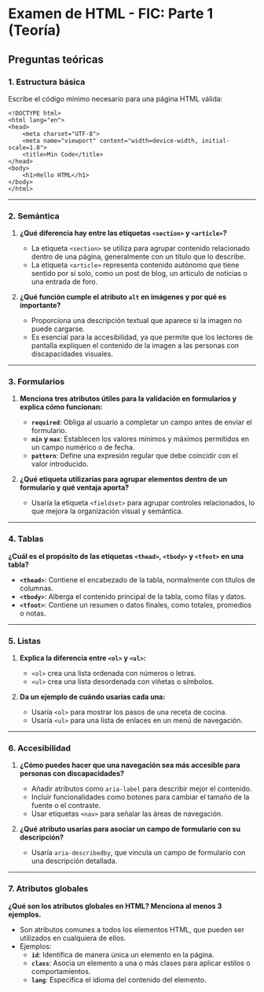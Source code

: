 # Examen de HTML - FIC: Parte 1 (Teoría)

## Preguntas teóricas

### 1. **Estructura básica**
Escribe el código mínimo necesario para una página HTML válida:

```
<!DOCTYPE html>
<html lang="en">
<head>
    <meta charset="UTF-8">
    <meta name="viewport" content="width=device-width, initial-scale=1.0">
    <title>Min Code</title>
</head>
<body>
    <h1>Hello HTML</h1>
</body>
</html>
```

---

### 2. **Semántica**

1. **¿Qué diferencia hay entre las etiquetas `<section>` y `<article>`?**  
   - La etiqueta `<section>` se utiliza para agrupar contenido relacionado dentro de una página, generalmente con un título que lo describe.  
   - La etiqueta `<article>` representa contenido autónomo que tiene sentido por sí solo, como un post de blog, un artículo de noticias o una entrada de foro.

2. **¿Qué función cumple el atributo `alt` en imágenes y por qué es importante?**  
   - Proporciona una descripción textual que aparece si la imagen no puede cargarse.  
   - Es esencial para la accesibilidad, ya que permite que los lectores de pantalla expliquen el contenido de la imagen a las personas con discapacidades visuales.

---

### 3. **Formularios**

1. **Menciona tres atributos útiles para la validación en formularios y explica cómo funcionan:**  
   - **`required`**: Obliga al usuario a completar un campo antes de enviar el formulario.  
   - **`min` y `max`**: Establecen los valores mínimos y máximos permitidos en un campo numérico o de fecha.  
   - **`pattern`**: Define una expresión regular que debe coincidir con el valor introducido.

2. **¿Qué etiqueta utilizarías para agrupar elementos dentro de un formulario y qué ventaja aporta?**  
   - Usaría la etiqueta `<fieldset>` para agrupar controles relacionados, lo que mejora la organización visual y semántica.

---

### 4. **Tablas**

**¿Cuál es el propósito de las etiquetas `<thead>`, `<tbody>` y `<tfoot>` en una tabla?**  
- **`<thead>`**: Contiene el encabezado de la tabla, normalmente con títulos de columnas.  
- **`<tbody>`**: Alberga el contenido principal de la tabla, como filas y datos.  
- **`<tfoot>`**: Contiene un resumen o datos finales, como totales, promedios o notas.

---

### 5. **Listas**

1. **Explica la diferencia entre `<ol>` y `<ul>`:**  
   - `<ol>` crea una lista ordenada con números o letras.  
   - `<ul>` crea una lista desordenada con viñetas o símbolos.

2. **Da un ejemplo de cuándo usarías cada una:**  
   - Usaría `<ol>` para mostrar los pasos de una receta de cocina.  
   - Usaría `<ul>` para una lista de enlaces en un menú de navegación.

---

### 6. **Accesibilidad**

1. **¿Cómo puedes hacer que una navegación sea más accesible para personas con discapacidades?**  
   - Añadir atributos como `aria-label` para describir mejor el contenido.  
   - Incluir funcionalidades como botones para cambiar el tamaño de la fuente o el contraste.  
   - Usar etiquetas `<nav>` para señalar las áreas de navegación.

2. **¿Qué atributo usarías para asociar un campo de formulario con su descripción?**  
   - Usaría `aria-describedby`, que vincula un campo de formulario con una descripción detallada.

---

### 7. **Atributos globales**

**¿Qué son los atributos globales en HTML? Menciona al menos 3 ejemplos.**  
- Son atributos comunes a todos los elementos HTML, que pueden ser utilizados en cualquiera de ellos.  
- Ejemplos:  
  - **`id`**: Identifica de manera única un elemento en la página.  
  - **`class`**: Asocia un elemento a una o más clases para aplicar estilos o comportamientos.  
  - **`lang`**: Especifica el idioma del contenido del elemento.
